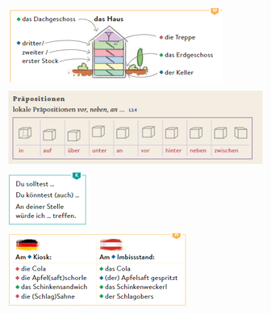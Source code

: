 
![](../_ignore_assets/img1.png)

![](../_ignore_assets/img2.png)

![](../_ignore_assets/img3.png)

![](../_ignore_assets/img4.png)
